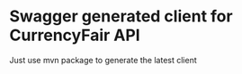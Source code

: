 # Swagger generated client for CurrencyFair API

Just use mvn package to generate the latest client
 